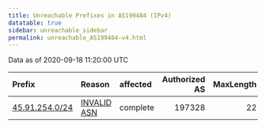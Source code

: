 ```yaml
---
title: Unreachable Prefixes in AS199484 (IPv4)
datatable: true
sidebar: unreachable_sidebar
permalink: unreachable_AS199484-v4.html
---
```


Data as of 2020-09-18 11:20:00 UTC


<div class="datatable-begin"></div>

| Prefix                                                 | Reason                                                                                                 | affected   |   Authorized AS |   MaxLength | Anchor                                         |   unreachable /24s |
|:-------------------------------------------------------|:-------------------------------------------------------------------------------------------------------|:-----------|----------------:|------------:|:-----------------------------------------------|-------------------:|
| [45.91.254.0/24](https://stat.ripe.net/45.91.254.0/24) | [INVALID ASN](https://rpki-validator.ripe.net/announcement-preview?asn=AS199484&prefix=45.91.254.0/24) | complete   |          197328 |          22 | [RIPE](unreachable_RIPE_NCC_RPKI_Root-v4.html) |                  1 |

<div class="datatable-end"></div>